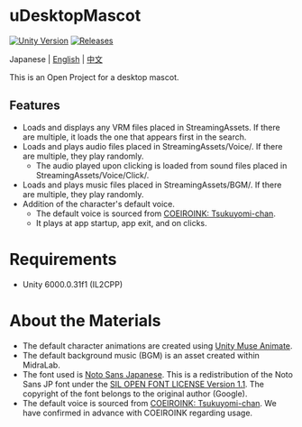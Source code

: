 # uDesktopMascot

[![Unity Version](https://img.shields.io/badge/Unity-6000.0%2B-blueviolet?logo=unity)](https://unity.com/releases/editor/archive)
[![Releases](https://img.shields.io/github/release/MidraLab/uDesktopMascot.svg)](https://github.com/MidraLab/uDesktopMascot/releases)

Japanese | [English](README_EN.md) | [中文](README_CN.md)

This is an Open Project for a desktop mascot.

## Features
* Loads and displays any VRM files placed in StreamingAssets. If there are multiple, it loads the one that appears first in the search.
* Loads and plays audio files placed in StreamingAssets/Voice/. If there are multiple, they play randomly.
  * The audio played upon clicking is loaded from sound files placed in StreamingAssets/Voice/Click/.
* Loads and plays music files placed in StreamingAssets/BGM/. If there are multiple, they play randomly.
* Addition of the character's default voice.
  * The default voice is sourced from [COEIROINK: Tsukuyomi-chan](https://coeiroink.com/character/audio-character/tsukuyomi-chan).
  * It plays at app startup, app exit, and on clicks.

# Requirements
* Unity 6000.0.31f1 (IL2CPP)

# About the Materials
* The default character animations are created using [Unity Muse Animate](https://muse.unity.com/ja-jp/explore).
* The default background music (BGM) is an asset created within MidraLab.
* The font used is [Noto Sans Japanese](https://fonts.google.com/noto/specimen/Noto+Sans+JP?lang=ja_Jpan). This is a redistribution of the Noto Sans JP font under the [SIL OPEN FONT LICENSE Version 1.1](https://fonts.google.com/noto/specimen/Noto+Sans+JP/license?lang=ja_Jpan). The copyright of the font belongs to the original author (Google).
* The default voice is sourced from [COEIROINK: Tsukuyomi-chan](https://coeiroink.com/character/audio-character/tsukuyomi-chan). We have confirmed in advance with COEIROINK regarding usage.